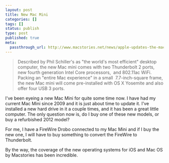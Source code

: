 ```yaml
---
layout: post
title: New Mac Mini
categories: []
tags: []
status: publish
type: post
published: true
meta:
  passthrough_url: http://www.macstories.net/news/apple-updates-the-mac-mini-with-faster-processors-thunderbolt-ports/
---
```


>Described by Phil Schiller's as "the world's most efficient" desktop computer, the new Mac mini comes with two Thunderbolt 2 ports, new fourth generation Intel Core processors,  and 802.11ac WiFi. Packing an "entire Mac experience" in a small  7.7-inch-square frame, the new Mac mini will come pre-installed with OS X Yosemite and also offer four USB 3 ports.



I've been eyeing a new Mac Mini for quite some time now. I have had my current Mac Mini since 2009 and it is just about time to update it. I've installed a new hard drive in it a couple times, and it has been a great little computer. The only question now is, do I buy one of these new models, or buy a refurbished 2012 model?


For me, I have a FireWire Drobo connected to my Mac Mini and if I buy the new one, I will have to buy something to convert the FireWire to Thunderbolt.


By the way, the coverage of the new operating systems for iOS and Mac OS by Macstories has been incredible.
